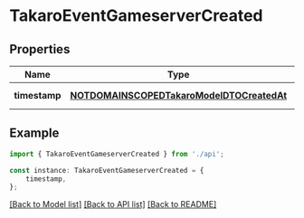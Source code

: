 # TakaroEventGameserverCreated


## Properties

Name | Type | Description | Notes
------------ | ------------- | ------------- | -------------
**timestamp** | [**NOTDOMAINSCOPEDTakaroModelDTOCreatedAt**](NOTDOMAINSCOPEDTakaroModelDTOCreatedAt.md) |  | [default to undefined]

## Example

```typescript
import { TakaroEventGameserverCreated } from './api';

const instance: TakaroEventGameserverCreated = {
    timestamp,
};
```

[[Back to Model list]](../README.md#documentation-for-models) [[Back to API list]](../README.md#documentation-for-api-endpoints) [[Back to README]](../README.md)
